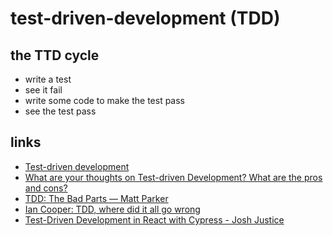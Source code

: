 # test-driven-development (TDD)


## the TTD cycle

* write a test
* see it fail
* write some code to make the test pass
* see the test pass



## links
* [Test-driven development](https://en.wikipedia.org/wiki/Test-driven_development)
* [What are your thoughts on Test-driven Development? What are the pros and cons?](https://www.quora.com/What-are-your-thoughts-on-Test-driven-Development-What-are-the-pros-and-cons/answer/James-Grenning-1?srid=zUfj)
* [TDD: The Bad Parts — Matt Parker](https://youtu.be/xPL84vvLwXA)
* [Ian Cooper: TDD, where did it all go wrong](https://vimeo.com/68375232)
* [Test-Driven Development in React with Cypress - Josh Justice](https://vimeo.com/298277470)
